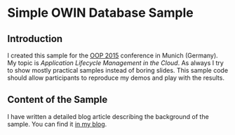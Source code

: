 # Simple OWIN Database Sample

## Introduction

I created this sample for the [OOP 2015](http://www.oop-konferenz.de/oop2015/startseite-englisch/conference.html)
conference in Munich (Germany). My topic is *Application Lifecycle Management in the Cloud*.
As always I try to show mostly practical samples instead of boring slides. 
This sample code should allow participants to reproduce my demos and play with the
results.

## Content of the Sample

I have written a detailed blog article describing the background of the sample.
You can find it [in my blog](http://www.software-architects.com/devblog/2015/01/27/OOP-2015-ALM-in-the-Cloud-with-Visual-Studio-Online-and-Azure).



